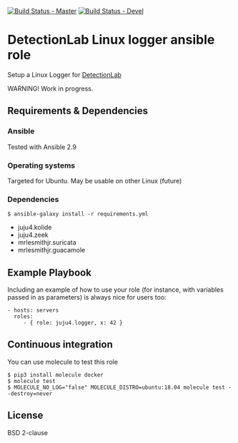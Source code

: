 [![Build Status - Master](https://travis-ci.org/juju4/ansible-logger.svg?branch=master)](https://travis-ci.org/juju4/ansible-logger)
[![Build Status - Devel](https://travis-ci.org/juju4/ansible-logger.svg?branch=devel)](https://travis-ci.org/juju4/ansible-logger/branches)
# DetectionLab Linux logger ansible role

Setup a Linux Logger for [DetectionLab](https://github.com/clong/DetectionLab)

WARNING! Work in progress.

## Requirements & Dependencies

### Ansible

Tested with Ansible 2.9

### Operating systems

Targeted for Ubuntu.
May be usable on other Linux (future)

### Dependencies

```
$ ansible-galaxy install -r requirements.yml
```

* juju4.kolide
* juju4.zeek
* mrlesmithjr.suricata
* mrlesmithjr.guacamole

## Example Playbook

Including an example of how to use your role (for instance, with variables
passed in as parameters) is always nice for users too:

    - hosts: servers
      roles:
         - { role: juju4.logger, x: 42 }

## Continuous integration

You can use molecule to test this role

```
$ pip3 install molecule docker
$ molecule test
$ MOLECULE_NO_LOG="false" MOLECULE_DISTRO=ubuntu:18.04 molecule test --destroy=never
```

## License

BSD 2-clause
